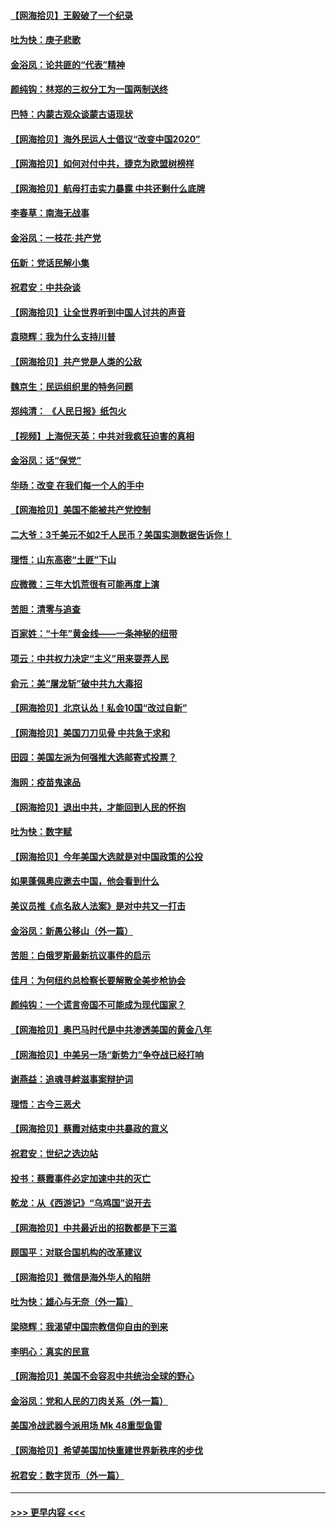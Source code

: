 #### [【网海拾贝】王毅破了一个纪录](../pages/nsc993/n12379251.md?t=09041302) 
#### [吐为快：庚子悲歌](../pages/nsc993/n12378821.md?t=09041302) 
#### [金浴凤：论共匪的“代表”精神](../pages/nsc993/n12377546.md?t=09041302) 
#### [颜纯钩：林郑的三权分工为一国两制送终](../pages/nsc993/n12377306.md?t=09041302) 
#### [巴特：内蒙古观众谈蒙古语现状](../pages/nsc993/n12376923.md?t=09041302) 
#### [【网海拾贝】海外民运人士倡议“改变中国2020”](../pages/nsc993/n12376682.md?t=09041302) 
#### [【网海拾贝】如何对付中共，捷克为欧盟树榜样](../pages/nsc993/n12374209.md?t=09041302) 
#### [【网海拾贝】航母打击实力暴露 中共还剩什么底牌](../pages/nsc993/n12371825.md?t=09041302) 
#### [李春草：南海无战事](../pages/nsc993/n12371159.md?t=09041302) 
#### [金浴凤：一枝花·共产党](../pages/nsc993/n12368757.md?t=09041302) 
#### [伍新：党话民解小集](../pages/nsc993/n12366907.md?t=09041302) 
#### [祝君安：中共杂谈](../pages/nsc993/n12366076.md?t=09041302) 
#### [【网海拾贝】让全世界听到中国人讨共的声音](../pages/nsc993/n12365569.md?t=09041302) 
#### [袁晓辉：我为什么支持川普](../pages/nsc993/n12362670.md?t=09041302) 
#### [【网海拾贝】共产党是人类的公敌](../pages/nsc993/n12363182.md?t=09041302) 
#### [魏京生：民运组织里的特务问题](../pages/nsc993/n12363010.md?t=09041302) 
#### [郑纯清： 《人民日报》纸包火](../pages/nsc993/n12362706.md?t=09041302) 
#### [【视频】上海倪天英：中共对我疯狂迫害的真相](../pages/nsc993/n12356341.md?t=09041302) 
#### [金浴凤：话“保党”](../pages/nsc993/n12361867.md?t=09041302) 
#### [华旸：改变 在我们每一个人的手中](../pages/nsc993/n12361774.md?t=09041302) 
#### [【网海拾贝】美国不能被共产党控制](../pages/nsc993/n12360271.md?t=09041302) 
#### [二大爷：3千美元不如2千人民币？美国实测数据告诉你！](../pages/nsc993/n12358563.md?t=09041302) 
#### [理悟：山东高密“土匪”下山](../pages/nsc993/n12358535.md?t=09041302) 
#### [应微微：三年大饥荒很有可能再度上演](../pages/nsc993/n12358523.md?t=09041302) 
#### [苦胆：清零与追查](../pages/nsc993/n12358501.md?t=09041302) 
#### [百家姓：“十年”黄金线——一条神秘的纽带](../pages/nsc993/n12358319.md?t=09041302) 
#### [项云：中共权力决定“主义”用来耍弄人民](../pages/nsc993/n12358172.md?t=09041302) 
#### [俞元：美“屠龙斩”破中共九大毒招](../pages/nsc993/n12357822.md?t=09041302) 
#### [【网海拾贝】北京认怂！私会10国“改过自新”](../pages/nsc993/n12357784.md?t=09041302) 
#### [【网海拾贝】美国刀刀见骨 中共急于求和](../pages/nsc993/n12355511.md?t=09041302) 
#### [田园：美国左派为何强推大选邮寄式投票？](../pages/nsc993/n12352963.md?t=09041302) 
#### [海网：疫苗鬼速品](../pages/nsc993/n12354438.md?t=09041302) 
#### [【网海拾贝】退出中共，才能回到人民的怀抱](../pages/nsc993/n12352634.md?t=09041302) 
#### [吐为快：数字赋](../pages/nsc993/n12352317.md?t=09041302) 
#### [【网海拾贝】今年美国大选就是对中国政策的公投](../pages/nsc993/n12350973.md?t=09041302) 
#### [如果蓬佩奥应邀去中国，他会看到什么](../pages/nsc993/n12350945.md?t=09041302) 
#### [美议员推《点名敌人法案》是对中共又一打击](../pages/nsc993/n12350765.md?t=09041302) 
#### [金浴凤：新愚公移山（外一篇）](../pages/nsc993/n12350253.md?t=09041302) 
#### [苦胆：白俄罗斯最新抗议事件的启示](../pages/nsc993/n12349989.md?t=09041302) 
#### [佳月：为何纽约总检察长要解散全美步枪协会](../pages/nsc993/n12349939.md?t=09041302) 
#### [颜纯钩：一个谎言帝国不可能成为现代国家？](../pages/nsc993/n12349898.md?t=09041302) 
#### [【网海拾贝】奥巴马时代是中共渗透美国的黄金八年](../pages/nsc993/n12349284.md?t=09041302) 
#### [【网海拾贝】中美另一场“新势力”争夺战已经打响](../pages/nsc993/n12346998.md?t=09041302) 
#### [谢燕益：追魂寻衅滋事案辩护词](../pages/nsc993/n12346892.md?t=09041302) 
#### [理悟：古今三恶犬](../pages/nsc993/n12345190.md?t=09041302) 
#### [【网海拾贝】蔡霞对结束中共暴政的意义](../pages/nsc993/n12344263.md?t=09041302) 
#### [祝君安：世纪之选边站](../pages/nsc993/n12342382.md?t=09041302) 
#### [投书：蔡霞事件必定加速中共的灭亡](../pages/nsc993/n12341881.md?t=09041302) 
#### [乾龙：从《西游记》“乌鸡国”说开去](../pages/nsc993/n12341690.md?t=09041302) 
#### [【网海拾贝】中共最近出的招数都是下三滥](../pages/nsc993/n12341593.md?t=09041302) 
#### [顾国平：对联合国机构的改革建议](../pages/nsc993/n12339928.md?t=09041302) 
#### [【网海拾贝】微信是海外华人的陷阱](../pages/nsc993/n12338868.md?t=09041302) 
#### [吐为快：雄心与无奈（外一篇）](../pages/nsc993/n12338132.md?t=09041302) 
#### [梁晓辉：我渴望中国宗教信仰自由的到来](../pages/nsc993/n12336657.md?t=09041302) 
#### [李明心：真实的民意](../pages/nsc993/n12336089.md?t=09041302) 
#### [【网海拾贝】美国不会容忍中共统治全球的野心](../pages/nsc993/n12336063.md?t=09041302) 
#### [金浴凤：党和人民的刀肉关系（外一篇）](../pages/nsc993/n12335834.md?t=09041302) 
#### [美国冷战武器今派用场 Mk 48重型鱼雷](../pages/nsc993/n12335354.md?t=09041302) 
#### [【网海拾贝】希望美国加快重建世界新秩序的步伐](../pages/nsc993/n12334224.md?t=09041302) 
#### [祝君安：数字货币（外一篇）](../pages/nsc993/n12334186.md?t=09041302) 

----
#### [ >>> 更早内容 <<< ](../indexes/nsc993-earlier.md)
